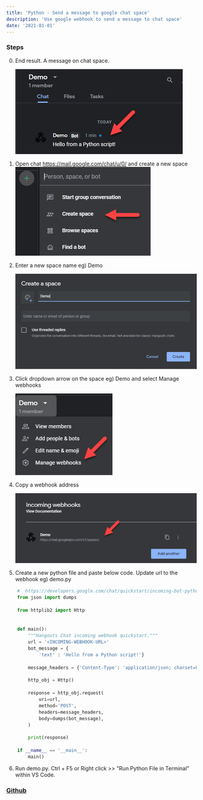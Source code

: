 ```yaml
---
title: 'Python - Send a message to google chat space'
description: 'Use google webhook to send a message to chat space'
date: '2021-01-01'
---
```

### Steps
0. End result. A message on chat space.

    ![](https://github.com/az-09/python-send-a-message-to-google-chat-space/blob/main/images/0.jpg?raw=true)

1. Open chat https://mail.google.com/chat/u/0/ and create a new space
    ![](https://github.com/az-09/python-send-a-message-to-google-chat-space/blob/main/images/1.jpg?raw=true)

2. Enter a new space name eg) Demo

    ![](https://github.com/az-09/python-send-a-message-to-google-chat-space/blob/main/images/2.jpg?raw=true)

3. Click dropdown arrow on the space eg) Demo and select Manage webhooks

    ![](https://github.com/az-09/python-send-a-message-to-google-chat-space/blob/main/images/3.jpg?raw=true)

4. Copy a webhook address

    ![](https://github.com/az-09/python-send-a-message-to-google-chat-space/blob/main/images/4.jpg?raw=true)

5. Create a new python file and paste below code. Update url to the webhook eg) demo.py
```python
    #  https://developers.google.com/chat/quickstart/incoming-bot-python
    from json import dumps

    from httplib2 import Http


    def main():
        """Hangouts Chat incoming webhook quickstart."""
        url = '<INCOMING-WEBHOOK-URL>'
        bot_message = {
            'text' : 'Hello from a Python script!'}

        message_headers = {'Content-Type': 'application/json; charset=UTF-8'}

        http_obj = Http()

        response = http_obj.request(
            uri=url,
            method='POST',
            headers=message_headers,
            body=dumps(bot_message),
        )

        print(response)

    if __name__ == '__main__':
        main()
```
6. Run demo.py. Ctrl + F5 or Right click >> "Run Python File in Terminal"  within VS Code.

### [Github](https://github.com/az-09/python-send-a-message-to-google-chat-space.git)